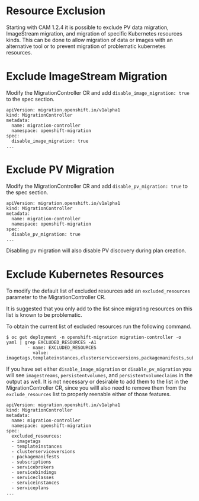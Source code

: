 # Resource Exclusion
Starting with CAM 1.2.4 it is possible to exclude PV data migration, ImageStream migration, and migration of specific Kubernetes resources kinds. This can be done to allow migration of data or images with an alternative tool or to prevent migration of problematic kubernetes resources.

# Exclude ImageStream Migration
Modify the MigrationController CR and add `disable_image_migration: true` to the spec section.

```
apiVersion: migration.openshift.io/v1alpha1
kind: MigrationController
metadata:
  name: migration-controller
  namespace: openshift-migration
spec:
  disable_image_migration: true
...
```

# Exclude PV Migration
Modify the MigrationController CR and add `disable_pv_migration: true` to the spec section.

```
apiVersion: migration.openshift.io/v1alpha1
kind: MigrationController
metadata:
  name: migration-controller
  namespace: openshift-migration
spec:
  disable_pv_migration: true
...
```

Disabling pv migration will also disable PV discovery during plan creation.

# Exclude Kubernetes Resources
To modify the default list of excluded resources add an `excluded_resources` parameter to the MigrationController CR.

It is suggested that you only add to the list since migrating resources on this list is known to be problematic.

To obtain the current list of excluded resources run the following command.
```
$ oc get deployment -n openshift-migration migration-controller -o yaml | grep EXCLUDED_RESOURCES -A1
        - name: EXCLUDED_RESOURCES
          value: imagetags,templateinstances,clusterserviceversions,packagemanifests,subscriptions,servicebrokers,servicebindings,serviceclasses,serviceinstances,serviceplans
```

If you have set either `disable_image_migration` or `disable_pv_migration` you will see `imagestreams`, `persistentvolumes`, and `persistentvolumeclaims` in the output as well. It is not necessary or desirable to add them to the list in the MigrationController CR, since you willl also need to remove them from the `exclude_resources` list to properly reenable either of those features.

```
apiVersion: migration.openshift.io/v1alpha1
kind: MigrationController
metadata:
  name: migration-controller
  namespace: openshift-migration
spec:
  excluded_resources:
  - imagetags
  - templateinstances
  - clusterserviceversions
  - packagemanifests
  - subscriptions
  - servicebrokers
  - servicebindings
  - serviceclasses
  - serviceinstances
  - serviceplans
...
```
